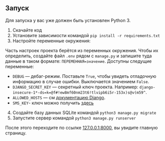 ## Запуск

Для запуска у вас уже должен быть установлен Python 3.

1. Скачайте код
2. Установите зависимости командой `pip install -r requirements.txt`
3. Настройте переменные окружения:

Часть настроек проекта берётся из переменных окружения. Чтобы их определить, создайте файл `.env` рядом с `manage.py` и запишите туда данные в таком формате: `ПЕРЕМЕННАЯ=значение`.
Доступны следущие переменные:
- `DEBUG` — дебаг-режим. Поставьте `True`, чтобы увидеть отладочную информацию в случае ошибки. Выключается значением `False`.
- `DJANGO_SECRET_KEY` — секретный ключ проекта. Например: `django-insecure-1*-ds=k=@f#!ew8mf60nm23t6!tlvipb6i5r-153x)s@v(m59^`.
- `ALLOWED_HOSTS` — см [документацию Django](https://docs.djangoproject.com/en/3.1/ref/settings/#allowed-hosts).
- `SMS_KEY`- ключ можно получить [здесь](https://sms.ru/)

4. Создайте базу данных SQLite командой `python3 manage.py migrate`
5. Запустите сервер командой `python3 manage.py runserver`

После этого переходите по ссылке [127.0.0.1:8000](http://127.0.0.1:8000), вы увидите главную страницу.